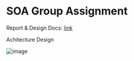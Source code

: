 # SOA Group Assignment
Report & Design Docs: [link](https://docs.google.com/document/d/1hGjmMhqqulE55O5xv6HABcGp5HGiFqJ3pcVxoVxxbBA/edit?usp=sharing)

Achitecture Design

![image](https://user-images.githubusercontent.com/69228888/161664863-160b939c-f329-4883-b024-722ad575ee03.png)
